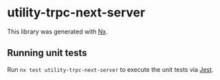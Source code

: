 # utility-trpc-next-server

This library was generated with [Nx](https://nx.dev).

## Running unit tests

Run `nx test utility-trpc-next-server` to execute the unit tests via [Jest](https://jestjs.io).
